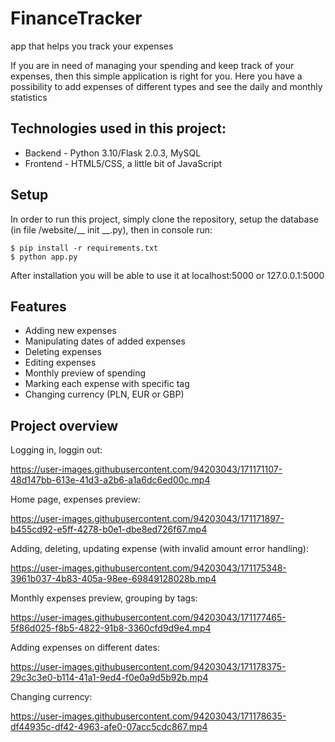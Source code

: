 # FinanceTracker

app that helps you track your expenses

If you are in need of managing your spending and keep track of your expenses, then this simple application is right for you. Here you have a possibility to add expenses of different types and see the daily and monthly statistics

## Technologies used in this project:
- Backend - Python 3.10/Flask 2.0.3, MySQL
- Frontend - HTML5/CSS, a little bit of JavaScript

## Setup
In order to run this project, simply clone the repository, setup the database (in file /website/__ init __.py), then in console run:
```
$ pip install -r requirements.txt
$ python app.py
```
After installation you will be able to use it at localhost:5000 or 127.0.0.1:5000

## Features
* Adding new expenses
* Manipulating dates of added expenses
* Deleting expenses
* Editing expenses
* Monthly preview of spending
* Marking each expense with specific tag
* Changing currency (PLN, EUR or GBP)

## Project overview

Logging in, loggin out:

https://user-images.githubusercontent.com/94203043/171171107-48d147bb-613e-41d3-a2b6-a1a6dc6ed00c.mp4


Home page, expenses preview:

https://user-images.githubusercontent.com/94203043/171171897-b455cd92-e5ff-4278-b0e1-dbe8ed726f67.mp4


Adding, deleting, updating expense (with invalid amount error handling):

https://user-images.githubusercontent.com/94203043/171175348-3961b037-4b83-405a-98ee-69849128028b.mp4


Monthly expenses preview, grouping by tags:

https://user-images.githubusercontent.com/94203043/171177465-5f86d025-f8b5-4822-91b8-3360cfd9d9e4.mp4


Adding expenses on different dates:

https://user-images.githubusercontent.com/94203043/171178375-29c3c3e0-b114-41a1-9ed4-f0e0a9d5b92b.mp4


Changing currency:

https://user-images.githubusercontent.com/94203043/171178635-df44935c-df42-4963-afe0-07acc5cdc867.mp4



